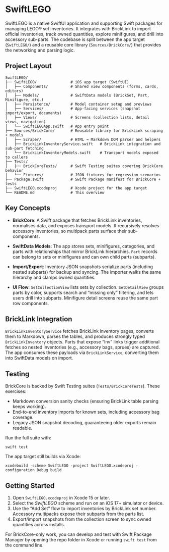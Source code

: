 SwiftLEGO
=========

SwiftLEGO is a native SwiftUI application and supporting Swift packages for managing LEGO® set inventories. It integrates with BrickLink to import official inventories, track owned quantities, explore minifigures, and drill into accessory sub-parts. The codebase is split between the app target (`SwiftLEGO/`) and a reusable core library (`Sources/BrickCore/`) that provides the networking and parsing logic.


Project Layout
--------------

```
SwiftLEGO/
├── SwiftLEGO/               # iOS app target (SwiftUI)
│   ├── Components/          # Shared view components (forms, cards, editors)
│   ├── Models/              # SwiftData models (BrickSet, Part, Minifigure, etc.)
│   ├── Persistence/         # Model container setup and previews
│   ├── Services/            # App-facing services (snapshot import/export, documents)
│   ├── Views/               # Screens (collection lists, detail views, navigation)
│   └── SwiftLEGOApp.swift   # App entry point
├── Sources/BrickCore/       # Reusable library for BrickLink scraping + models
│   ├── Scraper/             # HTML → Markdown DOM parser and helpers
│   ├── BrickLinkInventoryService.swift   # BrickLink integration and sub-part fetching
│   └── BrickLinkInventoryModels.swift    # Transport models exposed to callers
├── Tests/
│   ├── BrickCoreTests/      # Swift Testing suites covering BrickCore behavior
│   └── Fixtures/            # JSON fixtures for regression scenarios
├── Package.swift            # Swift Package manifest for BrickCore + tests
├── SwiftLEGO.xcodeproj      # Xcode project for the app target
└── README.md                # This overview
```


Key Concepts
------------

* **BrickCore**: A Swift package that fetches BrickLink inventories, normalises data, and exposes transport models. It recursively resolves accessory inventories, so multipack parts surface their sub-components.

* **SwiftData Models**: The app stores sets, minifigures, categories, and parts with relationships that mirror BrickLink hierarchies. `Part` records can belong to sets or minifigures and can own child parts (subparts).

* **Import/Export**: Inventory JSON snapshots serialize parts (including nested subparts) for backup and syncing. The importer walks the same hierarchy and clamps owned quantities.

* **UI Flow**: `SetCollectionView` lists sets by collection. `SetDetailView` groups parts by color, supports search and “missing only” filtering, and lets users drill into subparts. Minifigure detail screens reuse the same part row components.


BrickLink Integration
---------------------

`BrickLinkInventoryService` fetches BrickLink inventory pages, converts them to Markdown, parses the tables, and produces strongly typed `BrickLinkInventory` objects. Parts that expose “Inv” links trigger additional fetches so nested inventories (e.g., accessory bags, sprues) are captured. The app consumes these payloads via `BrickLinkService`, converting them into SwiftData models on import.


Testing
-------

BrickCore is backed by Swift Testing suites (`Tests/BrickCoreTests`). These exercises:

* Markdown conversion sanity checks (ensuring BrickLink table parsing keeps working).
* End-to-end inventory imports for known sets, including accessory bag coverage.
* Legacy JSON snapshot decoding, guaranteeing older exports remain readable.

Run the full suite with:

```
swift test
```

The app target still builds via Xcode:

```
xcodebuild -scheme SwiftLEGO -project SwiftLEGO.xcodeproj -configuration Debug build
```


Getting Started
---------------

1. Open `SwiftLEGO.xcodeproj` in Xcode 15 or later.
2. Select the *SwiftLEGO* scheme and run on an iOS 17+ simulator or device.
3. Use the “Add Set” flow to import inventories by BrickLink set number. Accessory multipacks expose their subparts from the parts list.
4. Export/import snapshots from the collection screen to sync owned quantities across installs.

For BrickCore-only work, you can develop and test with Swift Package Manager by opening the repo folder in Xcode or running `swift test` from the command line.
